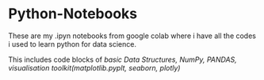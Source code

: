 # Python-Notebooks
These are my .ipyn notebooks from google colab where i have all the codes i used to learn python for data science.

This includes code blocks of *basic Data Structures, NumPy, PANDAS, visualisation toolkit(matplotlib.pyplt, seaborn, plotly)*
